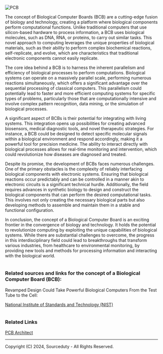 ![PCB](https://github.com/sourceduty/Biological_Computer_Board/assets/123030236/92bf8ecd-b1ba-4efc-a02d-e29fb29b3e0e)

The concept of Biological Computer Boards (BCB) are a cutting-edge fusion of biology and technology, creating a platform where biological components perform computational functions. Unlike traditional computers that use silicon-based hardware to process information, a BCB uses biological molecules, such as DNA, RNA, or proteins, to carry out similar tasks. This novel approach to computing leverages the unique properties of biological materials, such as their ability to perform complex biochemical reactions, self-replicate, and evolve, which are characteristics that traditional electronic components cannot easily replicate.

The core idea behind a BCB is to harness the inherent parallelism and efficiency of biological processes to perform computations. Biological systems can operate on a massively parallel scale, performing numerous reactions simultaneously, which offers a significant advantage over the sequential processing of classical computers. This parallelism could potentially lead to faster and more efficient computing systems for specific types of problems, particularly those that are computationally intensive and involve complex pattern recognition, data mining, or the simulation of biological processes.

A significant aspect of BCBs is their potential for integrating with living systems. This integration opens up possibilities for creating advanced biosensors, medical diagnostic tools, and novel therapeutic strategies. For instance, a BCB could be designed to detect specific molecular signals within a biological environment and respond accordingly, making it a powerful tool for precision medicine. The ability to interact directly with biological processes allows for real-time monitoring and intervention, which could revolutionize how diseases are diagnosed and treated.

Despite its promise, the development of BCBs faces numerous challenges. One of the primary obstacles is the complexity of reliably interfacing biological components with electronic systems. Ensuring that biological reactions occur predictably and can be controlled in a manner akin to electronic circuits is a significant technical hurdle. Additionally, the field requires advances in synthetic biology to design and construct the biological components that can perform the desired computational tasks. This involves not only creating the necessary biological parts but also developing methods to assemble and maintain them in a stable and functional configuration.

In conclusion, the concept of a Biological Computer Board is an exciting frontier in the convergence of biology and technology. It holds the potential to revolutionize computing by exploiting the unique capabilities of biological systems. While there are substantial challenges to overcome, the progress in this interdisciplinary field could lead to breakthroughs that transform various industries, from healthcare to environmental monitoring, by providing new tools and methods for processing information and interacting with the biological world.

#
### Related sources and links for the concept of a Biological Computer Board (BCB):

Revamped Design Could Take Powerful Biological Computers From the Test Tube to the Cell:

[National Institute of Standards and Technology (NIST)](https://www.nist.gov/news-events/news/2022/03/revamped-design-could-take-powerful-biological-computers-test-tube-cell)

#
### Related Links

[PCB Architect](https://github.com/sourceduty/PCB_Architect)

***
Copyright (C) 2024, Sourceduty - All Rights Reserved.
